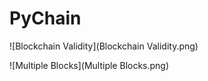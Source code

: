 # PyChain

![Blockchain Validity](Blockchain Validity.png)


![Multiple Blocks](Multiple Blocks.png)
